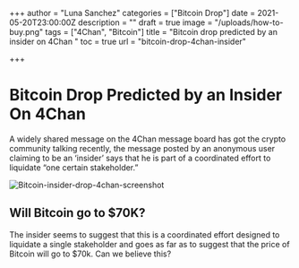 +++
author = "Luna Sanchez"
categories = ["Bitcoin Drop"]
date = 2021-05-20T23:00:00Z
description = ""
draft = true
image = "/uploads/how-to-buy.png"
tags = ["4Chan", "Bitcoin"]
title = "Bitcoin drop predicted by an insider on 4Chan "
toc = true
url = "bitcoin-drop-4chan-insider"

+++
# Bitcoin Drop Predicted by an Insider On 4Chan

A widely shared message on the 4Chan message board has got the crypto community talking recently, the message posted by an anonymous user claiming to be an ‘insider’ says that he is part of a coordinated effort to liquidate “one certain stakeholder.”

![Bitcoin-insider-drop-4chan-screenshot](/uploads/b632783b-041d-466c-8270-3366b4b1b245.png)

## Will Bitcoin go to $70K?

The insider seems to suggest that this is a coordinated effort designed to liquidate a single stakeholder and goes as far as to suggest that the price of Bitcoin will go to $70k.  Can we believe this?  